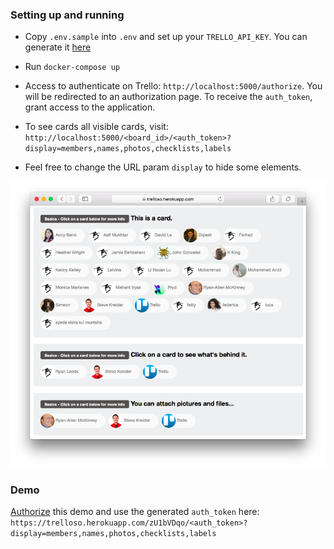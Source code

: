 ### Setting up and running

- Copy `.env.sample` into `.env` and set up your `TRELLO_API_KEY`. You can generate it [here](https://trello.com/app-key)
- Run `docker-compose up`
- Access to authenticate on Trello: ``http://localhost:5000/authorize``.
You will be redirected to an authorization page. To receive the `auth_token`, grant access to the application.

- To see cards all visible cards, visit: ``http://localhost:5000/<board_id>/<auth_token>?display=members,names,photos,checklists,labels``
- Feel free to change the URL param ``display`` to hide some elements.


![Screenshot](https://raw.githubusercontent.com/glaubermagal/trelloso/master/screenshot.png)


### Demo

[Authorize](https://trelloso.herokuapp.com/authorize) this demo and use the generated `auth_token` here: ``https://trelloso.herokuapp.com/zU1bVDqo/<auth_token>?display=members,names,photos,checklists,labels``
